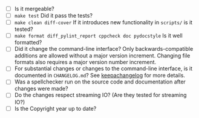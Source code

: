 - [ ] Is it mergeable?
- [ ] `make test` Did it pass the tests?
- [ ] `make clean diff-cover` If it introduces new functionality in
  `scripts/` is it tested?
- [ ] `make format diff_pylint_report cppcheck doc pydocstyle` Is it well
  formatted?
- [ ] Did it change the command-line interface? Only backwards-compatible
  additions are allowed without a major version increment. Changing file
  formats also requires a major version number increment.
- [ ] For substantial changes or changes to the command-line interface, is it
  documented in `CHANGELOG.md`? See [keepachangelog](http://keepachangelog.com/)
  for more details.
- [ ] Was a spellchecker run on the source code and documentation after
  changes were made?
- [ ] Do the changes respect streaming IO? (Are they
  tested for streaming IO?)
- [ ] Is the Copyright year up to date?
